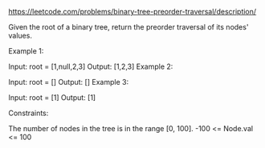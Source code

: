 https://leetcode.com/problems/binary-tree-preorder-traversal/description/


Given the root of a binary tree, return the preorder traversal of its nodes' values.


Example 1:


Input: root = [1,null,2,3]
Output: [1,2,3]
Example 2:

Input: root = []
Output: []
Example 3:

Input: root = [1]
Output: [1]
 

Constraints:

The number of nodes in the tree is in the range [0, 100].
-100 <= Node.val <= 100
 

